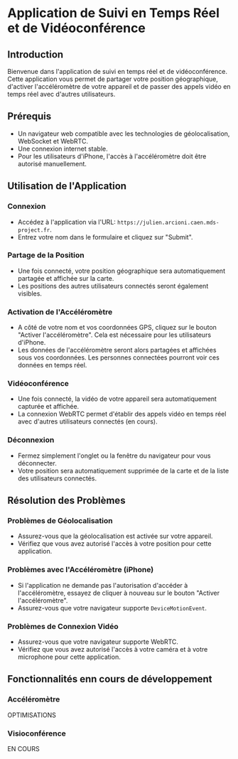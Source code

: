 # Application de Suivi en Temps Réel et de Vidéoconférence

## Introduction

Bienvenue dans l'application de suivi en temps réel et de vidéoconférence. Cette application vous permet de partager votre position géographique, d'activer l'accéléromètre de votre appareil et de passer des appels vidéo en temps réel avec d'autres utilisateurs.

## Prérequis

- Un navigateur web compatible avec les technologies de géolocalisation, WebSocket et WebRTC.
- Une connexion internet stable.
- Pour les utilisateurs d'iPhone, l'accès à l'accéléromètre doit être autorisé manuellement.

## Utilisation de l'Application

### Connexion

- Accédez à l'application via l'URL: `https://julien.arcioni.caen.mds-project.fr`.
- Entrez votre nom dans le formulaire et cliquez sur "Submit".

### Partage de la Position

- Une fois connecté, votre position géographique sera automatiquement partagée et affichée sur la carte.
- Les positions des autres utilisateurs connectés seront également visibles.

### Activation de l'Accéléromètre

- A côté de votre nom et vos coordonnées GPS, cliquez sur le bouton "Activer l'accéléromètre". Cela est nécessaire pour les utilisateurs d'iPhone.
- Les données de l'accéléromètre seront alors partagées et affichées sous vos coordonnées. Les personnes connectées pourront voir ces données en temps réel.

### Vidéoconférence

- Une fois connecté, la vidéo de votre appareil sera automatiquement capturée et affichée.
- La connexion WebRTC permet d'établir des appels vidéo en temps réel avec d'autres utilisateurs connectés (en cours).

### Déconnexion

- Fermez simplement l'onglet ou la fenêtre du navigateur pour vous déconnecter.
- Votre position sera automatiquement supprimée de la carte et de la liste des utilisateurs connectés.

## Résolution des Problèmes

### Problèmes de Géolocalisation

- Assurez-vous que la géolocalisation est activée sur votre appareil.
- Vérifiez que vous avez autorisé l'accès à votre position pour cette application.

### Problèmes avec l'Accéléromètre (iPhone)

- Si l'application ne demande pas l'autorisation d'accéder à l'accéléromètre, essayez de cliquer à nouveau sur le bouton "Activer l'accéléromètre".
- Assurez-vous que votre navigateur supporte `DeviceMotionEvent`.

### Problèmes de Connexion Vidéo

- Assurez-vous que votre navigateur supporte WebRTC.
- Vérifiez que vous avez autorisé l'accès à votre caméra et à votre microphone pour cette application.

## Fonctionnalités enn cours de développement

### Accéléromètre
OPTIMISATIONS

### Visioconférence
EN COURS
